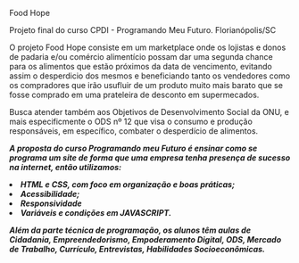 Food Hope

Projeto final do curso CPDI - Programando Meu Futuro. Florianópolis/SC

O projeto Food Hope consiste em um marketplace onde os lojistas e donos de padaria e/ou comércio alimentício possam dar uma segunda chance para os alimentos que estão próximos da data de vencimento, evitando assim o desperdicio dos mesmos e beneficiando tanto os vendedores como os compradores que irão usufluir de um produto muito mais barato que se fosse comprado em uma prateleira de desconto em supermecados. 

Busca atender também aos Objetivos de Desenvolvimento Social da ONU, e mais especificmente o ODS nº 12 que visa o consumo e produção responsáveis, em específico, combater o desperdício de alimentos.

<i><b>A proposta do curso Programando meu Futuro é ensinar como se programa um site de forma que uma empresa tenha presença de sucesso na internet, então utilizamos:

<li>HTML e CSS, com foco em organização e boas práticas;
<li>Acessibilidade;
<li>Responsividade
<li>Variáveis e condições em JAVASCRIPT.

<br>

Além da parte técnica de programação, os alunos têm aulas de Cidadania, Empreendedorismo, Empoderamento Digital, ODS, Mercado de Trabalho, Currículo, Entrevistas, Habilidades Socioeconômicas.</b></i>